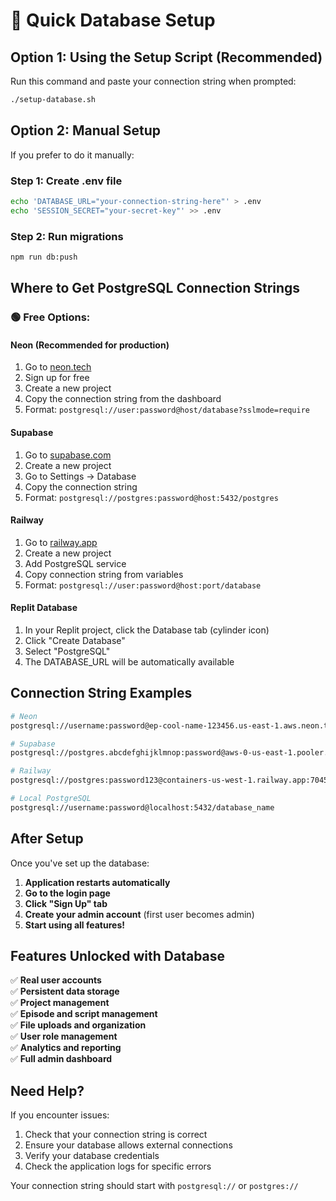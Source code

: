 # 🚀 Quick Database Setup

## Option 1: Using the Setup Script (Recommended)

Run this command and paste your connection string when prompted:

```bash
./setup-database.sh
```

## Option 2: Manual Setup

If you prefer to do it manually:

### Step 1: Create .env file
```bash
echo 'DATABASE_URL="your-connection-string-here"' > .env
echo 'SESSION_SECRET="your-secret-key"' >> .env
```

### Step 2: Run migrations
```bash
npm run db:push
```

## Where to Get PostgreSQL Connection Strings

### 🟢 Free Options:

#### **Neon (Recommended for production)**
1. Go to [neon.tech](https://neon.tech)
2. Sign up for free
3. Create a new project
4. Copy the connection string from the dashboard
5. Format: `postgresql://user:password@host/database?sslmode=require`

#### **Supabase**
1. Go to [supabase.com](https://supabase.com)
2. Create a new project
3. Go to Settings → Database
4. Copy the connection string
5. Format: `postgresql://postgres:password@host:5432/postgres`

#### **Railway**
1. Go to [railway.app](https://railway.app)
2. Create a new project
3. Add PostgreSQL service
4. Copy connection string from variables
5. Format: `postgresql://user:password@host:port/database`

#### **Replit Database**
1. In your Replit project, click the Database tab (cylinder icon)
2. Click "Create Database" 
3. Select "PostgreSQL"
4. The DATABASE_URL will be automatically available

## Connection String Examples

```bash
# Neon
postgresql://username:password@ep-cool-name-123456.us-east-1.aws.neon.tech/neondb?sslmode=require

# Supabase  
postgresql://postgres.abcdefghijklmnop:password@aws-0-us-east-1.pooler.supabase.com:5432/postgres

# Railway
postgresql://postgres:password123@containers-us-west-1.railway.app:7045/railway

# Local PostgreSQL
postgresql://username:password@localhost:5432/database_name
```

## After Setup

Once you've set up the database:

1. **Application restarts automatically**
2. **Go to the login page**
3. **Click "Sign Up" tab**
4. **Create your admin account** (first user becomes admin)
5. **Start using all features!**

## Features Unlocked with Database

✅ **Real user accounts**  
✅ **Persistent data storage**  
✅ **Project management**  
✅ **Episode and script management**  
✅ **File uploads and organization**  
✅ **User role management**  
✅ **Analytics and reporting**  
✅ **Full admin dashboard**  

## Need Help?

If you encounter issues:
1. Check that your connection string is correct
2. Ensure your database allows external connections
3. Verify your database credentials
4. Check the application logs for specific errors

Your connection string should start with `postgresql://` or `postgres://`
